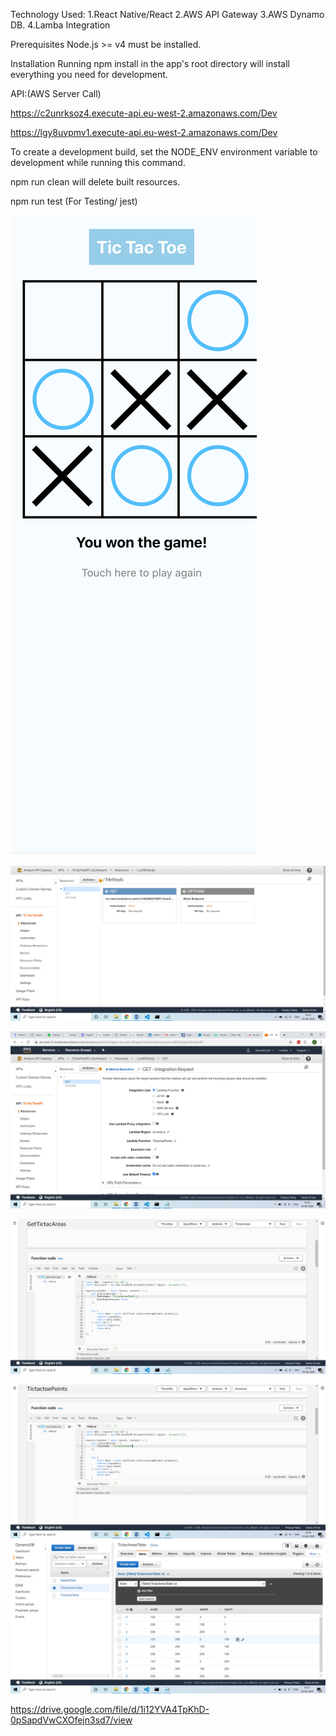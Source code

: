 Technology Used:
1.React Native/React
2.AWS API Gateway
3.AWS Dynamo DB.
4.Lamba Integration


Prerequisites
Node.js >= v4 must be installed.

Installation
Running npm install in the app's root directory will install everything you need for development.

API:(AWS Server Call)

https://c2unrksoz4.execute-api.eu-west-2.amazonaws.com/Dev


https://lgy8uvpmv1.execute-api.eu-west-2.amazonaws.com/Dev


To create a development build, set the NODE_ENV environment variable to development while running this command.

npm run clean will delete built resources.

npm run test (For Testing/ jest)

[![Watch the video](https://github.com/priyangamani/tic-tac-toe-app-react-native/blob/master/Screenshot%202020-06-12%20at%209.35.55%20PM.png)](https://drive.google.com/file/d/1i12YVA4TpKhD-0pSapdVwCXOfejn3sd7/view)

![alt text](https://github.com/priyangamani/tic-tac-toe-app-react-native/blob/master/api-gateway-1.png)


![alt text](https://github.com/priyangamani/tic-tac-toe-app-react-native/blob/master/Api-integration.png)

![alt text](https://github.com/priyangamani/tic-tac-toe-app-react-native/blob/master/lambda-function-areas.png)

![alt text](https://github.com/priyangamani/tic-tac-toe-app-react-native/blob/master/lambda-function-points.png)
![alt text](https://github.com/priyangamani/tic-tac-toe-app-react-native/blob/master/dunamo-db-areas.png)




https://drive.google.com/file/d/1i12YVA4TpKhD-0pSapdVwCXOfejn3sd7/view

